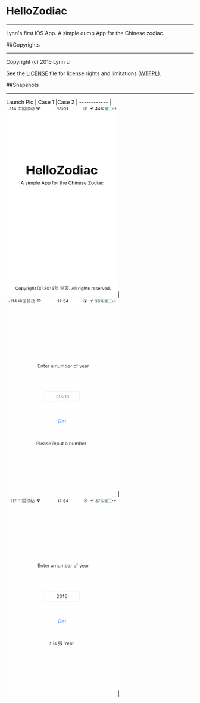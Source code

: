 # HelloZodiac
***
Lynn's first IOS App. A simple dumb App for the Chinese zodiac.

##Copyrights
***
Copyright (c) 2015 Lynn Li

See the [LICENSE](LICENSE.txt "LICENSE.txt") file for license rights and limitations ([WTFPL](http://www.wtfpl.net "official site")).

##Snapshots
***
Launch Pic | Case 1 |Case 2 |
------------ | 
![Pic](snapshots/launchPic.png "launch Pic")|![Pic](snapshots/case2.png "case 2")|![Pic](snapshots/case1.png "case 1")|